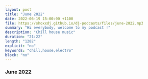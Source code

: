 ```yaml
---
layout: post
title: "June 2022"
date: 2022-06-19 15:00:00 +1100
file: https://shoxxdj.github.io/dj-podcasts/files/june-2022.mp3
summary: "Hi everybody, welcome to my podcast !"
description: "Chill house music"
duration: "21:22" 
length: "1282"
explicit: "no" 
keywords: "chill,house,electro"
block: "no" 
---
```


### June 2022


